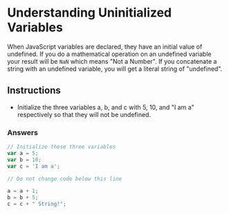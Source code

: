 # Understanding Uninitialized Variables

When JavaScript variables are declared, they have an initial value of undefined. If you do a mathematical
operation on an undefined variable your result will be `NaN` which means "Not a Number".
If you concatenate a string with an undefined variable, you will get a literal string of "undefined".

## Instructions
 - Initialize the three variables a, b, and c with 5, 10, and "I am a" respectively so that they will not be undefined.

### Answers

```javascript
// Initialize these three variables
var a = 5;
var b = 10;
var c = 'I am a';

// Do not change code below this line

a = a + 1;
b = b + 5;
c = c + " String!";

```
